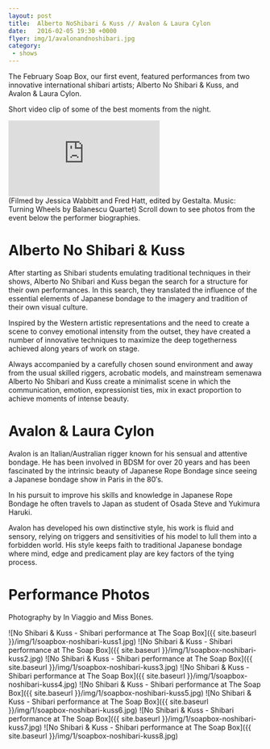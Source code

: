 ```yaml
---
layout: post
title:  Alberto NoShibari & Kuss // Avalon & Laura Cylon
date:   2016-02-05 19:30 +0000
flyer: img/1/avalonandnoshibari.jpg
category:
 - shows
---
```



The February Soap Box, our first event, featured performances from two innovative international shibari artists; Alberto No Shibari & Kuss, and Avalon & Laura Cylon.

Short video clip of some of the best moments from the night.
<div class="video-wrapper">
  <iframe src="https://player.vimeo.com/video/15404282" frameborder="0" webkitallowfullscreen mozallowfullscreen allowfullscreen></iframe>
</div>
(Filmed by Jessica Wabbitt and Fred Hatt, edited by Gestalta. Music: Turning Wheels by Balanescu Quartet)
Scroll down to see photos from the event below the performer biographies.

# Alberto No Shibari & Kuss
After starting as Shibari students emulating traditional techniques in their shows, Alberto No Shibari and Kuss began the search for a structure for their own performances. In this search, they translated the influence of the essential elements of Japanese bondage to the imagery and tradition of their own visual culture.

Inspired by the Western artistic representations and the need to create a scene to convey emotional intensity from the outset, they have created a number of innovative techniques to maximize the deep togetherness achieved along years of work on stage.

Always accompanied by a carefully chosen sound environment and away from the usual skilled riggers, acrobatic models, and mainstream semenawa Alberto No Shibari and Kuss create a minimalist scene in which the communication, emotion, expressionist ties, mix in exact proportion to achieve moments of intense beauty.

# Avalon & Laura Cylon
Avalon is an Italian/Australian rigger known for his sensual and attentive bondage. He has been involved in BDSM for over 20 years and has been fascinated by the intrinsic beauty of Japanese Rope Bondage since seeing a Japanese bondage show in Paris in the 80′s.

In his pursuit to improve his skills and knowledge in Japanese Rope Bondage he often travels to Japan as student of Osada Steve and Yukimura Haruki.

Avalon has developed his own distinctive style, his work is fluid and sensory, relying on triggers and sensitivities of his model to lull them into a forbidden world. His style keeps faith to traditional Japanese bondage where mind, edge and predicament play are key factors of the tying process.

# Performance Photos
Photography by In Viaggio and Miss Bones.

![No Shibari & Kuss - Shibari performance at The Soap Box]({{ site.baseurl }}/img/1/soapbox-noshibari-kuss1.jpg)
![No Shibari & Kuss - Shibari performance at The Soap Box]({{ site.baseurl }}/img/1/soapbox-noshibari-kuss2.jpg)
![No Shibari & Kuss - Shibari performance at The Soap Box]({{ site.baseurl }}/img/1/soapbox-noshibari-kuss3.jpg)
![No Shibari & Kuss - Shibari performance at The Soap Box]({{ site.baseurl }}/img/1/soapbox-noshibari-kuss4.jpg)
![No Shibari & Kuss - Shibari performance at The Soap Box]({{ site.baseurl }}/img/1/soapbox-noshibari-kuss5.jpg)
![No Shibari & Kuss - Shibari performance at The Soap Box]({{ site.baseurl }}/img/1/soapbox-noshibari-kuss6.jpg)
![No Shibari & Kuss - Shibari performance at The Soap Box]({{ site.baseurl }}/img/1/soapbox-noshibari-kuss7.jpg)
![No Shibari & Kuss - Shibari performance at The Soap Box]({{ site.baseurl }}/img/1/soapbox-noshibari-kuss8.jpg)
